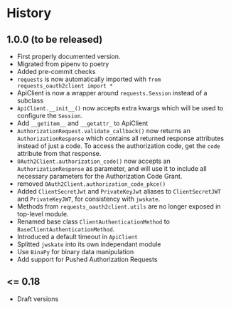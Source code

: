 # History

## 1.0.0 (to be released)

- First properly documented version.
- Migrated from pipenv to poetry
- Added pre-commit checks
- `requests` is now automatically imported with `from requests_oauth2client import *`
- ApiClient is now a wrapper around `requests.Session` instead of a subclass
- `ApiClient.__init__()` now accepts extra kwargs which will be used to configure the `Session`.
- Add `__getitem__` and `__getattr_` to ApiClient
- `AuthorizationRequest.validate_callback()` now returns an `AuthorizationResponse` which contains all returned
  response attributes instead of just a code. To access the authorization code, get the `code` attribute from that response.
- `OAuth2Client.authorization_code()` now accepts an `AuthorizationResponse` as parameter, and will
  use it to include all necessary parameters for the Authorization Code Grant.
- removed `OAuth2Client.authorization_code_pkce()`
- Added `ClientSecretJwt` and `PrivateKeyJwt` aliases to `ClientSecretJWT` and `PrivateKeyJWT`, for consistency with `jwskate`.
- Methods from `requests_oauth2client.utils` are no longer exposed in top-level module.
- Renamed base class `ClientAuthenticationMethod` to `BaseClientAuthenticationMethod`.
- Introduced a default timeout in `ApiClient`
- Splitted `jwskate` into its own independant module
- Use `BinaPy` for binary data manipulation
- Add support for Pushed Authorization Requests

## \<= 0.18

- Draft versions
